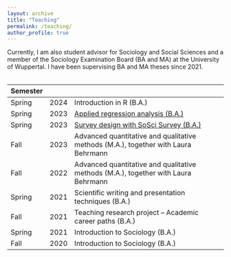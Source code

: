 ```yaml
---
layout: archive
title: "Teaching"
permalink: /teaching/
author_profile: true
---
```


Currently, I am also student advisor for Sociology and Social Sciences and a member of the Sociology Examination Board (BA and MA) at the University of Wuppertal. I have been supervising BA and MA theses since 2021. <br> <br>


| Semester  |        |                                                              |
| ----------| ------ | ------------------------------------------------------------ |
| Spring    | 2024   | Introduction in R (B.A.)
| Spring    | 2023   | [Applied regression analysis (B.A.)](https://github.com/isabelhabicht/isabelhabicht.github.io/files/13809076/Syllabus_Angewandte.Regressionsanalysen.pdf)                          |
| Spring    | 2023   | [Survey design with SoSci Survey (B.A.)](https://github.com/isabelhabicht/isabelhabicht.github.io/files/13809081/Syllabus_Fragebogenkonstruktion.pdf)                       |
| Fall      | 2023   | Advanced quantitative and qualitative methods (M.A.), together with Laura Behrmann                   |
| Fall      | 2022   | Advanced quantitative and qualitative methods (M.A.), together with Laura Behrmann             |
| Spring    | 2021   | Scientific writing and presentation techniques (B.A.)         |
| Fall      | 2021   | Teaching research project – Academic career paths (B.A.)                          |
| Spring    | 2021   | Introduction to Sociology (B.A.)             |
| Fall      | 2020   | Introduction to Sociology (B.A.)                         |
